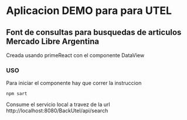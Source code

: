 # Aplicacion DEMO para para UTEL

## Font de consultas para busquedas de articulos Mercado Libre Argentina


<p>
Creada usando primeReact con el componente DataView

### USO
<p>
Para iniciar el componente hay que correr la instruccion 

``` batch
npm sart
```

Consume el servicio local a travez de la url http://localhost:8080/BackUtel/api/search 
